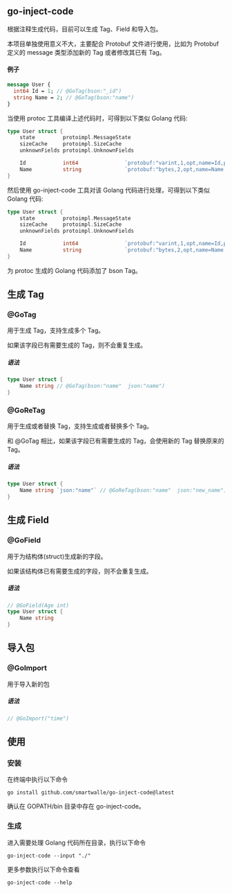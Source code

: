 ## go-inject-code

根据注释生成代码，目前可以生成 Tag、Field 和导入包。

本项目单独使用意义不大，主要配合 Protobuf 文件进行使用，比如为 Protobuf 定义的 message 类型添加新的 Tag 或者修改其已有 Tag。

#### 例子

```protobuf
message User {
  int64 Id = 1; // @GoTag(bson:"_id")
  string Name = 2; // @GoTag(bson:"name")
}
```

当使用 protoc 工具编译上述代码时，可得到以下类似 Golang 代码:

```go
type User struct {
    state         protoimpl.MessageState
    sizeCache     protoimpl.SizeCache
    unknownFields protoimpl.UnknownFields

    Id            int64               `protobuf:"varint,1,opt,name=Id,proto3" json:"Id,omitempty"` // @GoTag(bson:"_id")
    Name          string              `protobuf:"bytes,2,opt,name=Name,proto3" json:"Name,omitempty"` // @GoTag(bson:"name")
}
```

然后使用 go-inject-code 工具对该 Golang 代码进行处理，可得到以下类似 Golang 代码:

```go
type User struct {
    state         protoimpl.MessageState
    sizeCache     protoimpl.SizeCache
    unknownFields protoimpl.UnknownFields

    Id            int64               `protobuf:"varint,1,opt,name=Id,proto3" json:"Id,omitempty" bson:"_id"` // @GoTag(bson:"_id")
    Name          string              `protobuf:"bytes,2,opt,name=Name,proto3" json:"Name,omitempty" bson:"name"` // @GoTag(bson:"name")
}
```

为 protoc 生成的 Golang 代码添加了 bson Tag。

## 生成 Tag

### @GoTag

用于生成 Tag，支持生成多个 Tag。

如果该字段已有需要生成的 Tag，则不会重复生成。

##### 语法

```go
type User struct {
    Name string // @GoTag(bson:"name"  json:"name")
}
```

### @GoReTag

用于生成或者替换 Tag，支持生成或者替换多个 Tag。

和 @GoTag 相比，如果该字段已有需要生成的 Tag，会使用新的 Tag 替换原来的 Tag。

##### 语法

```go
type User struct {
    Name string `json:"name"` // @GoReTag(bson:"name"  json:"new_name")
}
```

## 生成 Field

### @GoField

用于为结构体(struct)生成新的字段。

如果该结构体已有需要生成的字段，则不会重复生成。

##### 语法
```go
// @GoField(Age int)
type User struct {
    Name string 
}
```

## 导入包

### @GoImport

用于导入新的包

##### 语法
```go
// @GoImport("time")
```

## 使用

### 安装

在终端中执行以下命令
```shell
go install github.com/smartwalle/go-inject-code@latest
```

确认在 GOPATH/bin 目录中存在 go-inject-code。

### 生成

进入需要处理 Golang 代码所在目录，执行以下命令
```shell
go-inject-code --input "./"
```

更多参数执行以下命令查看
```shell
go-inject-code --help 
```